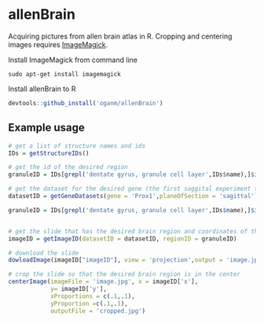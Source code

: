 # allenBrain
Acquiring pictures from allen brain atlas in R. Cropping and centering images requires [ImageMagick](http://www.imagemagick.org/).

Install ImageMagick from command line
```
sudo apt-get install imagemagick
```

Install allenBrain to R
``` r
devtools::github_install('oganm/allenBrain')
```




## Example usage
``` r
# get a list of structure names and ids
IDs = getStructureIDs()

# get the id of the desired region
granuleID = IDs[grepl('dentate gyrus, granule cell layer',IDs$name),]$id

# get the dataset for the desired gene (the first saggital experiment that did not fail)
datasetID = getGeneDatasets(gene = 'Prox1',planeOfSection = 'sagittal')[1]

granuleID = IDs[grepl('dentate gyrus, granule cell layer',IDs$name),]$id


# get the slide that has the desired brain region and coordinates of the center of the region
imageID = getImageID(datasetID = datasetID, regionID = granuleID)

# download the slide
dowloadImage(imageID["imageID"], view = 'projection',output = 'image.jpg')

# crop the slide so that the desired brain region is in the center
centerImage(imageFile = 'image.jpg', x = imageID['x'],
            y= imageID['y'],
            xProportions = c(.1,.1),
            yProportion =c(.1,.1),
            outputFile = 'cropped.jpg')
```
